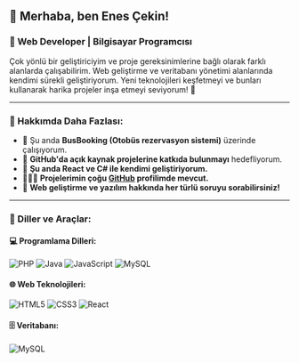 ## 👋 Merhaba, ben Enes Çekin!
### 📍 Web Developer | Bilgisayar Programcısı

Çok yönlü bir geliştiriciyim ve proje gereksinimlerine bağlı olarak farklı alanlarda çalışabilirim. Web geliştirme ve veritabanı yönetimi alanlarında kendimi sürekli geliştiriyorum. Yeni teknolojileri keşfetmeyi ve bunları kullanarak harika projeler inşa etmeyi seviyorum! 🚀

---

### 🧐 Hakkımda Daha Fazlası:
- 🔭 Şu anda **BusBooking (Otobüs rezervasyon sistemi)** üzerinde çalışıyorum.
- 🤝 **GitHub'da açık kaynak projelerine katkıda bulunmayı** hedefliyorum.
- 🌱 **Şu anda React ve C# ile kendimi geliştiriyorum.**
- 👨🏻‍💻 **Projelerimin çoğu [GitHub](#) profilimde mevcut.**
- 💬 **Web geliştirme ve yazılım hakkında her türlü soruyu sorabilirsiniz!**

---

### 🔨 Diller ve Araçlar:

#### 💻 Programlama Dilleri:
![PHP](https://img.shields.io/badge/PHP-777BB4?style=for-the-badge&logo=php&logoColor=white)
![Java](https://img.shields.io/badge/Java-007396?style=for-the-badge&logo=java&logoColor=white)
![JavaScript](https://img.shields.io/badge/JavaScript-F7DF1E?style=for-the-badge&logo=javascript&logoColor=black)
![MySQL](https://img.shields.io/badge/MySQL-4479A1?style=for-the-badge&logo=mysql&logoColor=white)

#### 🌐 Web Teknolojileri:
![HTML5](https://img.shields.io/badge/HTML5-E34F26?style=for-the-badge&logo=html5&logoColor=white)
![CSS3](https://img.shields.io/badge/CSS3-1572B6?style=for-the-badge&logo=css3&logoColor=white)
![React](https://img.shields.io/badge/React-61DAFB?style=for-the-badge&logo=react&logoColor=black)

#### 🗄 Veritabanı:
![MySQL](https://img.shields.io/badge/MySQL-4479A1?style=for-the-badge&logo=mysql&logoColor=white)

